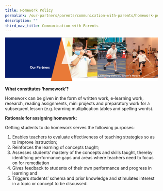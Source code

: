 ```yaml
---
title: Homework Policy
permalink: /our-partners/parents/communication-with-parents/homework-policy/
description: ""
third_nav_title: Communication with Parents
---
```

<img src="/images/OurPartners.png">
<p><strong>What constitutes &lsquo;homework&rsquo;?<br /></strong></p>
<p>Homework can be given in the form of written work, e-learning work, research, reading assignments, mini projects and preparatory work for a subsequent lesson (e.g. learning multiplication tables and spelling words).</p>
<p><strong>Rationale for assigning homework:</strong></p>
<p>Getting students to do homework serves the following purposes:</p>
<ol>
<li>Enables teachers to evaluate effectiveness of teaching strategies so as to improve instruction;</li>
<li>Reinforces the learning of concepts taught;</li>
<li>Assesses students&rsquo; mastery of the concepts and skills taught, thereby identifying performance gaps and areas where teachers need to focus on for remediation</li>
<li>Gives feedback to students of their own performance and progress in learning and</li>
<li>Triggers students&rsquo; schema and prior knowledge and stimulates interest in a topic or concept to be discussed.</li>
</ol>